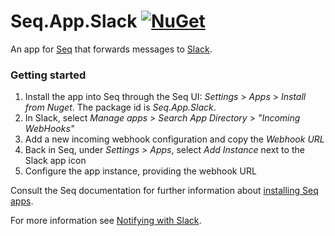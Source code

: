 # Seq.App.Slack [![NuGet](https://img.shields.io/nuget/v/Seq.App.Slack.svg?style=flat-square)](https://www.nuget.org/packages/Seq.App.Slack/)

An app for [Seq](https://datalust.co/seq) that forwards messages to [Slack](https://slack.com).

### Getting started

 1. Install the app into Seq through the Seq UI: _Settings_ > _Apps_ > _Install from Nuget_. The package id is _Seq.App.Slack_.
 2. In Slack, select _Manage apps_ > _Search App Directory_ > _"Incoming WebHooks"_
 3. Add a new incoming webhook configuration and copy the _Webhook URL_
 4. Back in Seq, under _Settings_ > _Apps_, select _Add Instance_ next to the Slack app icon
 5. Configure the app instance, providing the webhook URL

Consult the Seq documentation for further information about [installing Seq apps](https://docs.datalust.co/docs/installing-seq-apps).

For more information see [Notifying with Slack](https://docs.datalust.co/docs/slack-notifications).